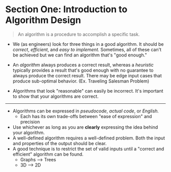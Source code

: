 # Section One: Introduction to Algorithm Design
> An algorithm is a procedure to accomplish a specific task.

- We (as engineers) look for three things in a good algorithm. It should be *correct*, *efficient*, and *easy to implement.* Sometimes, all of these can't be achieved but we can find an algorithm that's "good enough."

- An *algorithm* always produces a correct result, whereas a *heuristic* typically provides a result that's good enough with no guarantee to always produce the correct result. There may be edge input cases that produce sub-optimal behavior. (Ex. Traveling Salesman Problem) 

- Algorithms that look "reasonable" can easily be incorrect. It's important to show that your algorithms are correct. 

---

- Algorithms can be expressed in *pseudocode*, *actual code*, or *English.* 
	- Each has its own trade-offs between "ease of expression" and precision
- Use whichever as long as you are **clearly** expressing the idea behind your
  algorithm.
- A well-defined algorithm requires a well-defined problem. Both the input and
  properties of the output should be clear. 
- A good technique is to restrict the set of valid inputs until a "correct and
  efficient" algorithm can be found.
	- Graphs --> Trees
	- 3D --> 2D
